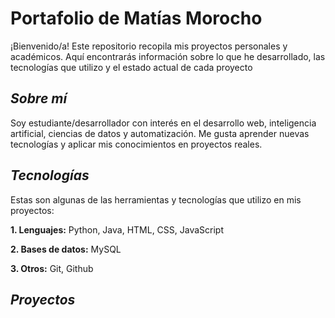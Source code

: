 # **Portafolio de Matías Morocho**

¡Bienvenido/a! Este repositorio recopila mis proyectos personales y académicos. Aquí encontrarás información sobre lo que he desarrollado, las tecnologías que utilizo y el estado actual de cada proyecto

## ***Sobre mí***
Soy estudiante/desarrollador con interés en el desarrollo web, inteligencia artificial, ciencias de datos y automatización. Me gusta aprender nuevas tecnologías y aplicar mis conocimientos en proyectos reales.

## ***Tecnologías***
Estas son algunas de las herramientas y tecnologías que utilizo en mis proyectos:

**1. Lenguajes:** Python, Java, HTML, CSS, JavaScript

**2. Bases de datos:** MySQL

**3. Otros:** Git, Github

## ***Proyectos***
